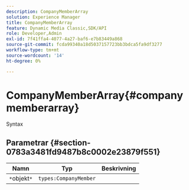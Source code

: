```yaml
---
description: CompanyMemberArray
solution: Experience Manager
title: CompanyMemberArray
feature: Dynamic Media Classic,SDK/API
role: Developer,Admin
exl-id: 7f41ffa4-4077-4a27-baf6-e7b83449a868
source-git-commit: fcda99340a18d5037157723bb3bdca5fa9df3277
workflow-type: tm+mt
source-wordcount: '14'
ht-degree: 0%

---
```


# CompanyMemberArray{#companymemberarray}

Syntax

## Parametrar {#section-0783a3481fd9487b8c0002e23879f551}

| Namn | Typ | Beskrivning |
|---|---|---|
| `*`objekt`*` | `types:CompanyMember` |  |
